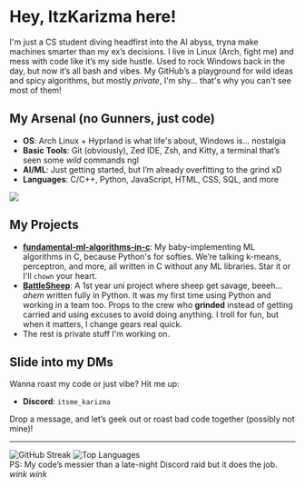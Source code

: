 # Hey, ItzKarizma here!
I'm just a CS student diving headfirst into the AI abyss, tryna make machines smarter than my ex’s decisions. I live in Linux (Arch, fight me) and mess with code like it’s my side hustle. Used to rock Windows back in the day, but now it’s all bash and vibes. My GitHub’s a playground for wild ideas and spicy algorithms, but mostly *private*, I'm shy... that's why you can't see most of them!

## My Arsenal (no Gunners, just code)
- **OS**: Arch Linux + Hyprland is what life's about, Windows is... nostalgia
- **Basic Tools**: Git (obviously), Zed IDE, Zsh, and Kitty, a terminal that’s seen some *wild* commands ngl
- **AI/ML**: Just getting started, but I’m already overfitting to the grind xD
- **Languages**: C/C++, Python, JavaScript, HTML, CSS, SQL, and more
  
[![](https://skillicons.dev/icons?i=git,c,cpp,qt,py,pytorch,flask,js,html,css,mysql,bash,arch,linux,discord&theme=dark)](https://skillicons.dev)

## My Projects
- **[fundamental-ml-algorithms-in-c](https://github.com/ItzKarizma/fundamental-ml-algorithms-in-c)**: My baby-implementing ML algorithms in C, because Python's for softies. We’re talking k-means, perceptron, and more, all written in C without any ML libraries. Star it or I'll `chown` your heart.
- **[BattleSheep](https://github.com/ItzKarizma/BattleSheep)**: A 1st year uni project where sheep get savage, beeeh... *ahem* written fully in Python. It was my first time using Python and working in a team too. Props to the crew who **grinded** instead of getting carried and using excuses to avoid doing anything. I troll for fun, but when it matters, I change gears real quick.
- The rest is private stuff I'm working on.

## Slide into my DMs
Wanna roast my code or just vibe? Hit me up:
- **Discord**: `itsme_karizma`  
  
Drop a message, and let’s geek out or roast bad code together (possibly not mine)!

---
  
  
![GitHub Streak](https://github-readme-streak-stats.herokuapp.com/?user=ItzKarizma&theme=dracula&count_private=true)
![Top Languages](https://github-readme-stats.vercel.app/api/top-langs/?username=ItzKarizma&layout=compact&theme=dracula&count_private=true)  
PS: My code’s messier than a late-night Discord raid but it does the job. *wink wink*
